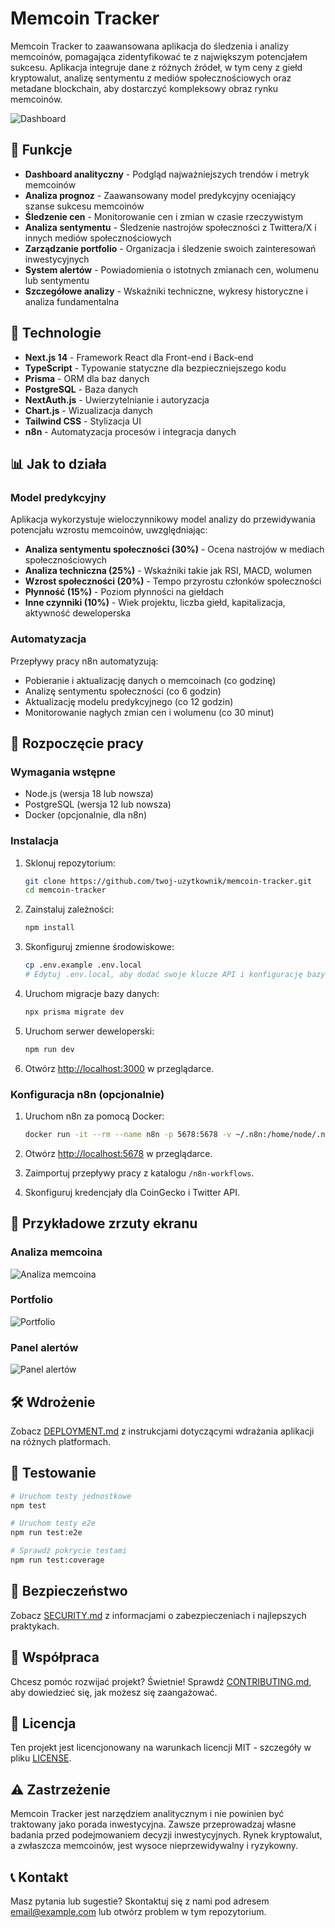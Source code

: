 # Memcoin Tracker

Memcoin Tracker to zaawansowana aplikacja do śledzenia i analizy memcoinów, pomagająca zidentyfikować te z największym potencjałem sukcesu. Aplikacja integruje dane z różnych źródeł, w tym ceny z giełd kryptowalut, analizę sentymentu z mediów społecznościowych oraz metadane blockchain, aby dostarczyć kompleksowy obraz rynku memcoinów.

![Dashboard](./docs/images/dashboard-screenshot.png)

## 🚀 Funkcje

- **Dashboard analityczny** - Podgląd najważniejszych trendów i metryk memcoinów
- **Analiza prognoz** - Zaawansowany model predykcyjny oceniający szanse sukcesu memcoinów
- **Śledzenie cen** - Monitorowanie cen i zmian w czasie rzeczywistym
- **Analiza sentymentu** - Śledzenie nastrojów społeczności z Twittera/X i innych mediów społecznościowych
- **Zarządzanie portfolio** - Organizacja i śledzenie swoich zainteresowań inwestycyjnych
- **System alertów** - Powiadomienia o istotnych zmianach cen, wolumenu lub sentymentu
- **Szczegółowe analizy** - Wskaźniki techniczne, wykresy historyczne i analiza fundamentalna

## 🔧 Technologie

- **Next.js 14** - Framework React dla Front-end i Back-end
- **TypeScript** - Typowanie statyczne dla bezpieczniejszego kodu
- **Prisma** - ORM dla baz danych
- **PostgreSQL** - Baza danych
- **NextAuth.js** - Uwierzytelnianie i autoryzacja
- **Chart.js** - Wizualizacja danych
- **Tailwind CSS** - Stylizacja UI
- **n8n** - Automatyzacja procesów i integracja danych

## 📊 Jak to działa

### Model predykcyjny

Aplikacja wykorzystuje wieloczynnikowy model analizy do przewidywania potencjału wzrostu memcoinów, uwzględniając:

- **Analiza sentymentu społeczności (30%)** - Ocena nastrojów w mediach społecznościowych
- **Analiza techniczna (25%)** - Wskaźniki takie jak RSI, MACD, wolumen
- **Wzrost społeczności (20%)** - Tempo przyrostu członków społeczności
- **Płynność (15%)** - Poziom płynności na giełdach
- **Inne czynniki (10%)** - Wiek projektu, liczba giełd, kapitalizacja, aktywność deweloperska

### Automatyzacja

Przepływy pracy n8n automatyzują:
- Pobieranie i aktualizację danych o memcoinach (co godzinę)
- Analizę sentymentu społeczności (co 6 godzin)
- Aktualizację modelu predykcyjnego (co 12 godzin)
- Monitorowanie nagłych zmian cen i wolumenu (co 30 minut)

## 🚦 Rozpoczęcie pracy

### Wymagania wstępne

- Node.js (wersja 18 lub nowsza)
- PostgreSQL (wersja 12 lub nowsza)
- Docker (opcjonalnie, dla n8n)

### Instalacja

1. Sklonuj repozytorium:
   ```bash
   git clone https://github.com/twoj-uzytkownik/memcoin-tracker.git
   cd memcoin-tracker
   ```

2. Zainstaluj zależności:
   ```bash
   npm install
   ```

3. Skonfiguruj zmienne środowiskowe:
   ```bash
   cp .env.example .env.local
   # Edytuj .env.local, aby dodać swoje klucze API i konfigurację bazy danych
   ```

4. Uruchom migracje bazy danych:
   ```bash
   npx prisma migrate dev
   ```

5. Uruchom serwer deweloperski:
   ```bash
   npm run dev
   ```

6. Otwórz [http://localhost:3000](http://localhost:3000) w przeglądarce.

### Konfiguracja n8n (opcjonalnie)

1. Uruchom n8n za pomocą Docker:
   ```bash
   docker run -it --rm --name n8n -p 5678:5678 -v ~/.n8n:/home/node/.n8n n8nio/n8n
   ```

2. Otwórz [http://localhost:5678](http://localhost:5678) w przeglądarce.

3. Zaimportuj przepływy pracy z katalogu `/n8n-workflows`.

4. Skonfiguruj kredencjały dla CoinGecko i Twitter API.

## 📱 Przykładowe zrzuty ekranu

### Analiza memcoina
![Analiza memcoina](./docs/images/coin-analysis.png)

### Portfolio
![Portfolio](./docs/images/portfolio.png)

### Panel alertów
![Panel alertów](./docs/images/alerts.png)

## 🛠️ Wdrożenie

Zobacz [DEPLOYMENT.md](./docs/DEPLOYMENT.md) z instrukcjami dotyczącymi wdrażania aplikacji na różnych platformach.

## 🧪 Testowanie

```bash
# Uruchom testy jednostkowe
npm test

# Uruchom testy e2e
npm run test:e2e

# Sprawdź pokrycie testami
npm run test:coverage
```

## 🔐 Bezpieczeństwo

Zobacz [SECURITY.md](./docs/SECURITY.md) z informacjami o zabezpieczeniach i najlepszych praktykach.

## 🤝 Współpraca

Chcesz pomóc rozwijać projekt? Świetnie! Sprawdź [CONTRIBUTING.md](./docs/CONTRIBUTING.md), aby dowiedzieć się, jak możesz się zaangażować.

## 📝 Licencja

Ten projekt jest licencjonowany na warunkach licencji MIT - szczegóły w pliku [LICENSE](LICENSE).

## ⚠️ Zastrzeżenie

Memcoin Tracker jest narzędziem analitycznym i nie powinien być traktowany jako porada inwestycyjna. Zawsze przeprowadzaj własne badania przed podejmowaniem decyzji inwestycyjnych. Rynek kryptowalut, a zwłaszcza memcoinów, jest wysoce nieprzewidywalny i ryzykowny.

## 📞 Kontakt

Masz pytania lub sugestie? Skontaktuj się z nami pod adresem email@example.com lub otwórz problem w tym repozytorium.